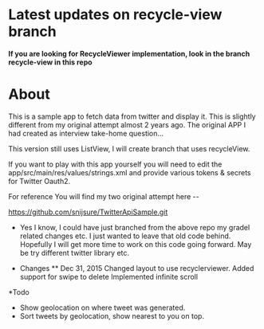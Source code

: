 
# Latest updates on recycle-view branch 

**If you are looking for RecycleViewer implementation, look
in the branch recycle-view in this repo**


# About
This is a sample app to fetch data from twitter and display it.
This is slightly different from my original attempt almost 2 years ago.
The original APP I had created as interview take-home question...

This version still uses ListView, I will create branch that uses recycleView.

If you want to play with this app yourself  you will need to edit the
app/src/main/res/values/strings.xml and provide various tokens & secrets for Twitter Oauth2.

For reference You will find my two original attempt here --

https://github.com/snijsure/TwitterApiSample.git


* Yes I know, I could have just branched from the above repo my gradel related changes etc. I just wanted
  to leave that old code behind. Hopefully I will get more time to work on this code going forward. May
  be try different twitter library etc.

* Changes
  ** Dec 31, 2015
     Changed layout to use recyclerviewer.
     Added support for swipe to delete
     Implemented infinite scroll


*Todo
   * Show geolocation on where tweet was generated.
   * Sort tweets by geolocation, show nearest to you on top.
